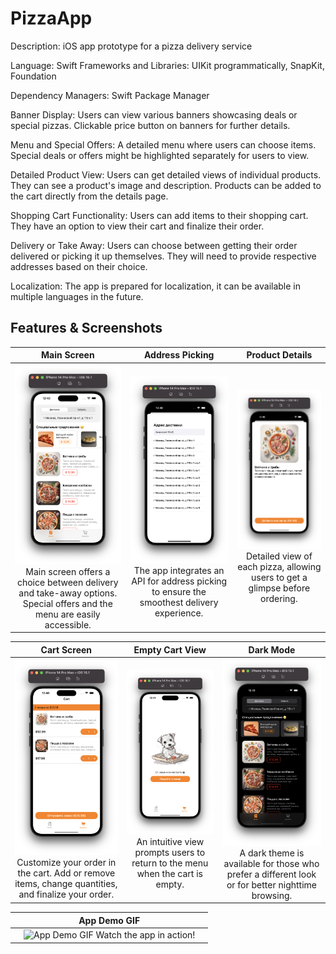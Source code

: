 # PizzaApp
Description: iOS app prototype for a pizza delivery service

Language: Swift
Frameworks and Libraries: UIKit programmatically, SnapKit, Foundation

Dependency Managers: Swift Package Manager

Banner Display:
Users can view various banners showcasing deals or special pizzas.
Clickable price button on banners for further details.

Menu and Special Offers:
A detailed menu where users can choose items.
Special deals or offers might be highlighted separately for users to view.

Detailed Product View:
Users can get detailed views of individual products.
They can see a product's image and description.
Products can be added to the cart directly from the details page.

Shopping Cart Functionality:
Users can add items to their shopping cart.
They have an option to view their cart and finalize their order.

Delivery or Take Away:
Users can choose between getting their order delivered or picking it up themselves.
They will need to provide respective addresses based on their choice.

Localization:
The app is prepared for localization, it can be available in multiple languages in the future.

## Features & Screenshots

| Main Screen | Address Picking | Product Details |
|:---:|:---:|:---:|
| ![Main Screen](https://raw.githubusercontent.com/Bazilier/pizza-app/demo-screenshots/01.png) Main screen offers a choice between delivery and take-away options. Special offers and the menu are easily accessible. | ![Address Picking](https://raw.githubusercontent.com/Bazilier/pizza-app/demo-screenshots/02.png) The app integrates an API for address picking to ensure the smoothest delivery experience. | ![Product Details](https://raw.githubusercontent.com/Bazilier/pizza-app/demo-screenshots/03.png) Detailed view of each pizza, allowing users to get a glimpse before ordering. |

| Cart Screen | Empty Cart View | Dark Mode |
|:---:|:---:|:---:|
| ![Cart Screen](https://raw.githubusercontent.com/Bazilier/pizza-app/demo-screenshots/04.png) Customize your order in the cart. Add or remove items, change quantities, and finalize your order. | ![Empty Cart View](https://raw.githubusercontent.com/Bazilier/pizza-app/demo-screenshots/05.png) An intuitive view prompts users to return to the menu when the cart is empty. | ![Dark Mode](https://raw.githubusercontent.com/Bazilier/pizza-app/demo-screenshots/06.png) A dark theme is available for those who prefer a different look or for better nighttime browsing. |

| | App Demo GIF | |
|:---:|:---:|:---:|
| | ![App Demo GIF](https://raw.githubusercontent.com/Bazilier/pizza-app/demo-screenshots/pizza-app.gif) Watch the app in action! | |

